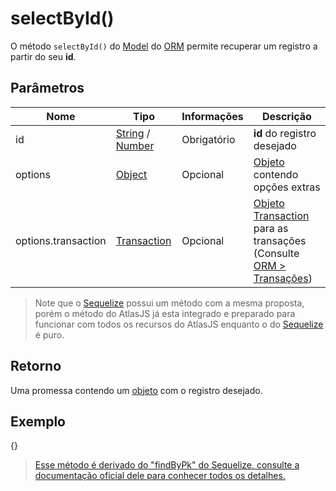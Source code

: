 # selectById()

O método `selectById()` do [Model](#orm.model) do [ORM](#orm) permite recuperar um registro a partir do seu **id**.

## Parâmetros

|Nome|Tipo|Informações|Descrição|
|--|--|--|--|
|id|[String](https://developer.mozilla.org/en-US/docs/Web/JavaScript/Reference/Global_Objects/String) / [Number](https://developer.mozilla.org/en-US/docs/Web/JavaScript/Reference/Global_Objects/Number)|Obrigatório|**id** do registro desejado|
|options|[Object](https://developer.mozilla.org/pt-BR/docs/Aprender/JavaScript/Objetos/B%C3%A1sico)|Opcional|[Objeto](https://developer.mozilla.org/pt-BR/docs/Aprender/JavaScript/Objetos/B%C3%A1sico) contendo opções extras|
|options.transaction|[Transaction](https://sequelize.org/v5/class/lib/transaction.js~Transaction.html)|Opcional|[Objeto](https://developer.mozilla.org/pt-BR/docs/Aprender/JavaScript/Objetos/B%C3%A1sico) [Transaction](https://sequelize.org/v5/class/lib/transaction.js~Transaction.html) para as transações (Consulte [ORM > Transações](#orm.transaction))|

> Note que o [Sequelize](https://sequelize.org/master/) possui um método com a mesma proposta, porém o método do AtlasJS já esta integrado e preparado para funcionar com todos os recursos do AtlasJS enquanto o do [Sequelize](https://sequelize.org/master/) é puro.

## Retorno

Uma promessa contendo um [objeto](https://developer.mozilla.org/pt-BR/docs/Aprender/JavaScript/Objetos/B%C3%A1sico) com o registro desejado.

## Exemplo

{<selectById>}

> [Esse método é derivado do "findByPk" do Sequelize, consulte a documentação oficial dele para conhecer todos os detalhes.](https://sequelize.org/v5/class/lib/model.js~Model.html#static-method-findByPk)